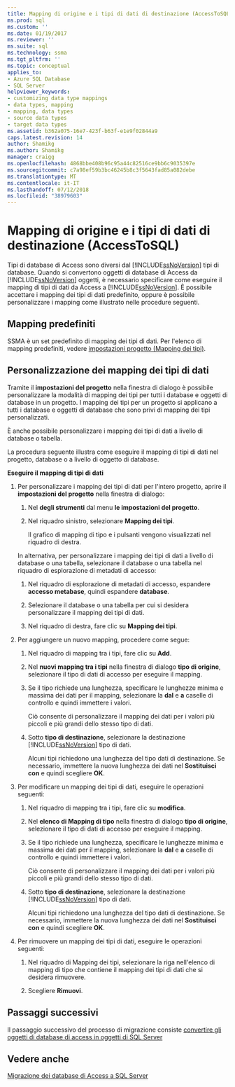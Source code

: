 ```yaml
---
title: Mapping di origine e i tipi di dati di destinazione (AccessToSQL) | Microsoft Docs
ms.prod: sql
ms.custom: ''
ms.date: 01/19/2017
ms.reviewer: ''
ms.suite: sql
ms.technology: ssma
ms.tgt_pltfrm: ''
ms.topic: conceptual
applies_to:
- Azure SQL Database
- SQL Server
helpviewer_keywords:
- customizing data type mappings
- data types, mapping
- mapping, data types
- source data types
- target data types
ms.assetid: b362a075-16e7-423f-b63f-e1e9f02844a9
caps.latest.revision: 14
author: Shamikg
ms.author: Shamikg
manager: craigg
ms.openlocfilehash: 4868bbe408b96c95a44c82516ce9bb6c9035397e
ms.sourcegitcommit: c7a98ef59b3bc46245b8c3f5643fad85a082debe
ms.translationtype: MT
ms.contentlocale: it-IT
ms.lasthandoff: 07/12/2018
ms.locfileid: "38979603"
---
```

# <a name="mapping-source-and-target-data-types-accesstosql"></a>Mapping di origine e i tipi di dati di destinazione (AccessToSQL)
Tipi di database di Access sono diversi dal [!INCLUDE[ssNoVersion](../../includes/ssnoversion_md.md)] tipi di database. Quando si convertono oggetti di database di Access da [!INCLUDE[ssNoVersion](../../includes/ssnoversion_md.md)] oggetti, è necessario specificare come eseguire il mapping di tipi di dati da Access a [!INCLUDE[ssNoVersion](../../includes/ssnoversion_md.md)]. È possibile accettare i mapping dei tipi di dati predefinito, oppure è possibile personalizzare i mapping come illustrato nelle procedure seguenti.  
  
## <a name="default-mappings"></a>Mapping predefiniti  
SSMA è un set predefinito di mapping dei tipi di dati. Per l'elenco di mapping predefiniti, vedere [impostazioni progetto (Mapping dei tipi)](http://msdn.microsoft.com/b87b9683-abed-4677-8c50-18bdba704655).  
  
## <a name="customizing-data-type-mappings"></a>Personalizzazione dei mapping dei tipi di dati  
Tramite il **impostazioni del progetto** nella finestra di dialogo è possibile personalizzare la modalità di mapping dei tipi per tutti i database e oggetti di database in un progetto. I mapping dei tipi per un progetto si applicano a tutti i database e oggetti di database che sono privi di mapping dei tipi personalizzati.  
  
È anche possibile personalizzare i mapping dei tipi di dati a livello di database o tabella.  
  
La procedura seguente illustra come eseguire il mapping di tipi di dati nel progetto, database o a livello di oggetto di database.  
  
**Eseguire il mapping di tipi di dati**  
  
1.  Per personalizzare i mapping dei tipi di dati per l'intero progetto, aprire il **impostazioni del progetto** nella finestra di dialogo:  
  
    1.  Nel **degli strumenti** dal menu **le impostazioni del progetto**.  
  
    2.  Nel riquadro sinistro, selezionare **Mapping dei tipi**.  
  
        Il grafico di mapping di tipo e i pulsanti vengono visualizzati nel riquadro di destra.  
  
    In alternativa, per personalizzare i mapping dei tipi di dati a livello di database o una tabella, selezionare il database o una tabella nel riquadro di esplorazione di metadati di accesso:  
  
    1.  Nel riquadro di esplorazione di metadati di accesso, espandere **accesso metabase**, quindi espandere **database**.  
  
    2.  Selezionare il database o una tabella per cui si desidera personalizzare il mapping dei tipi di dati.  
  
    3.  Nel riquadro di destra, fare clic su **Mapping dei tipi**.  
  
2.  Per aggiungere un nuovo mapping, procedere come segue:  
  
    1.  Nel riquadro di mapping tra i tipi, fare clic su **Add**.  
  
    2.  Nel **nuovi mapping tra i tipi** nella finestra di dialogo **tipo di origine**, selezionare il tipo di dati di accesso per eseguire il mapping.  
  
    3.  Se il tipo richiede una lunghezza, specificare le lunghezze minima e massima dei dati per il mapping, selezionare la **dal** e **a** caselle di controllo e quindi immettere i valori.  
  
        Ciò consente di personalizzare il mapping dei dati per i valori più piccoli e più grandi dello stesso tipo di dati.  
  
    4.  Sotto **tipo di destinazione**, selezionare la destinazione [!INCLUDE[ssNoVersion](../../includes/ssnoversion_md.md)] tipo di dati.  
  
        Alcuni tipi richiedono una lunghezza del tipo dati di destinazione. Se necessario, immettere la nuova lunghezza dei dati nel **Sostituisci con** e quindi scegliere **OK**.  
  
3.  Per modificare un mapping dei tipi di dati, eseguire le operazioni seguenti:  
  
    1.  Nel riquadro di mapping tra i tipi, fare clic su **modifica**.  
  
    2.  Nel **elenco di Mapping di tipo** nella finestra di dialogo **tipo di origine**, selezionare il tipo di dati di accesso per eseguire il mapping.  
  
    3.  Se il tipo richiede una lunghezza, specificare le lunghezze minima e massima dei dati per il mapping, selezionare la **dal** e **a** caselle di controllo e quindi immettere i valori.  
  
        Ciò consente di personalizzare il mapping dei dati per i valori più piccoli e più grandi dello stesso tipo di dati.  
  
    4.  Sotto **tipo di destinazione**, selezionare la destinazione [!INCLUDE[ssNoVersion](../../includes/ssnoversion_md.md)] tipo di dati.  
  
        Alcuni tipi richiedono una lunghezza del tipo dati di destinazione. Se necessario, immettere la nuova lunghezza dei dati nel **Sostituisci con** e quindi scegliere **OK**.  
  
4.  Per rimuovere un mapping dei tipi di dati, eseguire le operazioni seguenti:  
  
    1.  Nel riquadro di Mapping dei tipi, selezionare la riga nell'elenco di mapping di tipo che contiene il mapping dei tipi di dati che si desidera rimuovere.  
  
    2.  Scegliere **Rimuovi**.  
  
## <a name="next-steps"></a>Passaggi successivi  
Il passaggio successivo del processo di migrazione consiste [convertire gli oggetti di database di access in oggetti di SQL Server](http://msdn.microsoft.com/e0ef67bf-80a6-4e6c-a82d-5d46e0623c6c)  
  
## <a name="see-also"></a>Vedere anche  
[Migrazione dei database di Access a SQL Server](http://msdn.microsoft.com/76a3abcf-2998-4712-9490-fe8d872c89ca)  
  

